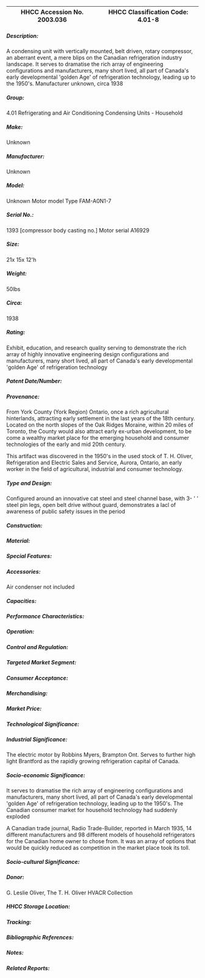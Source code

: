 | **HHCC Accession No. 2003.036** |**HHCC Classification Code:  4.01-8**|
| ----------- | ----------- |
##### Description:
A condensing unit with vertically mounted, belt driven, rotary compressor, an aberrant event, a mere blips on the Canadian refrigeration industry landscape. It serves to dramatise the rich array of engineering configurations and manufacturers, many short lived, all part of Canada's early developmental 'golden Age' of refrigeration technology, leading up to the 1950's. Manufacturer unknown, circa 1938
##### Group:
4.01 Refrigerating and Air Conditioning Condensing Units - Household

##### Make:
Unknown

##### Manufacturer:
Unknown

##### Model:
Unknown
Motor model Type FAM-A0N1-7

##### Serial No.:
1393 [compressor body casting no.]
Motor serial A16929

##### Size:
21x 15x 12'h

##### Weight:
50lbs

##### Circa:
1938

##### Rating:
Exhibit, education, and research quality serving to demonstrate the rich array of highly innovative engineering design configurations and manufacturers, many short lived, all part of Canada's early developmental 'golden Age' of refrigeration technology

##### Patent Date/Number:


##### Provenance:
From York County (York Region) Ontario, once a rich agricultural hinterlands, attracting early settlement in the last years of the 18th century. Located on the north slopes of the Oak Ridges Moraine, within 20 miles of Toronto, the County would also attract early ex-urban development, to be come a wealthy market place for the emerging household and consumer technologies of the early and mid 20th century. 

This artifact was discovered in the 1950's in the used stock of T. H. Oliver, Refrigeration and Electric Sales and Service, Aurora, Ontario, an early worker in the field of agricultural, industrial and consumer technology.

##### Type and Design:
Configured around an innovative cat steel and steel channel base, with 3- ' ' steel pin legs, open belt drive without guard, demonstrates a lacl of awareness of public safety issues in the period

##### Construction:


##### Material:


##### Special Features:


##### Accessories:
Air condenser not included

##### Capacities:


##### Performance Characteristics:


##### Operation:


##### Control and Regulation:


##### Targeted Market Segment:


##### Consumer Acceptance:


##### Merchandising:


##### Market Price:


##### Technological Significance:


##### Industrial Significance:
The electric motor by Robbins Myers, Brampton Ont. Serves to further high light Brantford as the rapidly growing refrigeration capital of Canada.

##### Socio-economic Significance:
It serves to dramatise the rich array of engineering configurations and manufacturers, many short lived, all part of Canada's early developmental 'golden Age' of refrigeration technology, leading up to the 1950's. The Canadian consumer market for household technology had suddenly exploded

A Canadian trade journal, Radio Trade-Builder, reported in March 1935, 14 different manufacturers and 98 different models of household refrigerators for the Canadian home owner to chose from. It was an array of options that would be quickly reduced as competition in the market place took its toll.

##### Socio-cultural Significance:


##### Donor:
G. Leslie Oliver, The T. H. Oliver HVACR Collection

##### HHCC Storage Location:


##### Tracking:


##### Bibliographic References:


##### Notes:


##### Related Reports:

